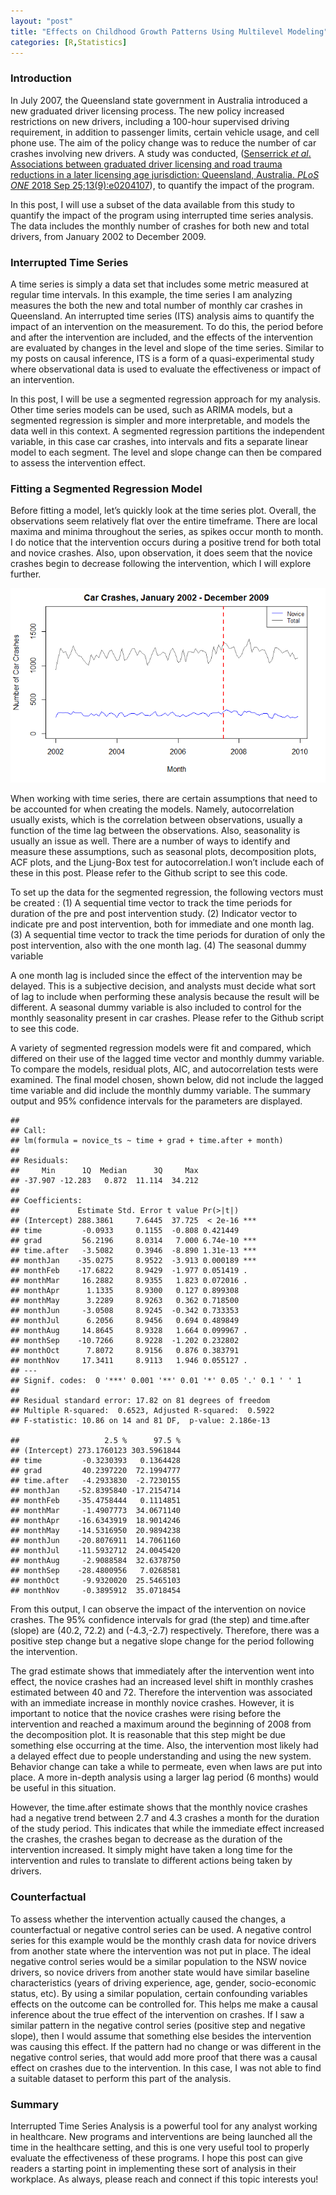 ```yaml
---
layout: "post"
title: "Effects on Childhood Growth Patterns Using Multilevel Modeling"
categories: [R,Statistics]
---
```


### Introduction

In July 2007, the Queensland state government in Australia introduced a
new graduated driver licensing process. The new policy increased
restrictions on new drivers, including a 100-hour supervised driving
requirement, in addition to passenger limits, certain vehicle usage, and
cell phone use. The aim of the policy change was to reduce the number of
car crashes involving new drivers. A study was conducted, ([Senserrick
*et al*. Associations between graduated driver licensing and road trauma
reductions in a later licensing age jurisdiction: Queensland, Australia.
*PLoS ONE* 2018 Sep
25;13(9):e0204107](https://journals.plos.org/plosone/article?id=10.1371/journal.pone.0204107)),
to quantify the impact of the program.

In this post, I will use a subset of the data available from this study
to quantify the impact of the program using interrupted time series
analysis. The data includes the monthly number of crashes for both new
and total drivers, from January 2002 to December 2009.

### Interrupted Time Series

A time series is simply a data set that includes some metric measured at
regular time intervals. In this example, the time series I am analyzing
measures the both the new and total number of monthly car crashes in
Queensland. An interrupted time series (ITS) analysis aims to quantify
the impact of an intervention on the measurement. To do this, the period
before and after the intervention are included, and the effects of the
intervention are evaluated by changes in the level and slope of the time
series. Similar to my posts on causal inference, ITS is a form of a
quasi-experimental study where observational data is used to evaluate
the effectiveness or impact of an intervention.

In this post, I will be use a segmented regression approach for my
analysis. Other time series models can be used, such as ARIMA models,
but a segmented regression is simpler and more interpretable, and models
the data well in this context. A segmented regression partitions the
independent variable, in this case car crashes, into intervals and fits
a separate linear model to each segment. The level and slope change can
then be compared to assess the intervention effect.

### Fitting a Segmented Regression Model

Before fitting a model, let’s quickly look at the time series plot.
Overall, the observations seem relatively flat over the entire
timeframe. There are local maxima and minima throughout the series, as
spikes occur month to month. I do notice that the intervention occurs
during a positive trend for both total and novice crashes. Also, upon
observation, it does seem that the novice crashes begin to decrease
following the intervention, which I will explore further.

<img src="/images/ITS.jpg" alt="ITS Plot"/>

When working with time series, there are certain assumptions that need
to be accounted for when creating the models. Namely, autocorrelation
usually exists, which is the correlation between observations, usually a
function of the time lag between the observations. Also, seasonality is
usually an issue as well. There are a number of ways to identify and
measure these assumptions, such as seasonal plots, decomposition plots,
ACF plots, and the Ljung-Box test for autocorrelation.I won’t include
each of these in this post. Please refer to the Github script to see
this code.

To set up the data for the segmented regression, the following vectors
must be created : (1) A sequential time vector to track the time periods
for duration of the pre and post intervention study. (2) Indicator
vector to indicate pre and post intervention, both for immediate and one
month lag. (3) A sequential time vector to track the time periods for
duration of only the post intervention, also with the one month lag. (4)
The seasonal dummy variable

A one month lag is included since the effect of the intervention may be
delayed. This is a subjective decision, and analysts must decide what
sort of lag to include when performing these analysis because the result
will be different. A seasonal dummy variable is also included to control
for the monthly seasonality present in car crashes. Please refer to the
Github script to see this code.

A variety of segmented regression models were fit and compared, which
differed on their use of the lagged time vector and monthly dummy
variable. To compare the models, residual plots, AIC, and
autocorrelation tests were examined. The final model chosen, shown
below, did not include the lagged time variable and did include the
monthly dummy variable. The summary output and 95% confidence intervals
for the parameters are displayed.

    ## 
    ## Call:
    ## lm(formula = novice_ts ~ time + grad + time.after + month)
    ## 
    ## Residuals:
    ##     Min      1Q  Median      3Q     Max 
    ## -37.907 -12.283   0.872  11.114  34.212 
    ## 
    ## Coefficients:
    ##             Estimate Std. Error t value Pr(>|t|)    
    ## (Intercept) 288.3861     7.6445  37.725  < 2e-16 ***
    ## time         -0.0933     0.1155  -0.808 0.421449    
    ## grad         56.2196     8.0314   7.000 6.74e-10 ***
    ## time.after   -3.5082     0.3946  -8.890 1.31e-13 ***
    ## monthJan    -35.0275     8.9522  -3.913 0.000189 ***
    ## monthFeb    -17.6822     8.9429  -1.977 0.051419 .  
    ## monthMar     16.2882     8.9355   1.823 0.072016 .  
    ## monthApr      1.1335     8.9300   0.127 0.899308    
    ## monthMay      3.2289     8.9263   0.362 0.718500    
    ## monthJun     -3.0508     8.9245  -0.342 0.733353    
    ## monthJul      6.2056     8.9456   0.694 0.489849    
    ## monthAug     14.8645     8.9328   1.664 0.099967 .  
    ## monthSep    -10.7266     8.9228  -1.202 0.232802    
    ## monthOct      7.8072     8.9156   0.876 0.383791    
    ## monthNov     17.3411     8.9113   1.946 0.055127 .  
    ## ---
    ## Signif. codes:  0 '***' 0.001 '**' 0.01 '*' 0.05 '.' 0.1 ' ' 1
    ## 
    ## Residual standard error: 17.82 on 81 degrees of freedom
    ## Multiple R-squared:  0.6523, Adjusted R-squared:  0.5922 
    ## F-statistic: 10.86 on 14 and 81 DF,  p-value: 2.186e-13

    ##                   2.5 %      97.5 %
    ## (Intercept) 273.1760123 303.5961844
    ## time         -0.3230393   0.1364428
    ## grad         40.2397220  72.1994777
    ## time.after   -4.2933830  -2.7230155
    ## monthJan    -52.8395840 -17.2154714
    ## monthFeb    -35.4758444   0.1114851
    ## monthMar     -1.4907773  34.0671140
    ## monthApr    -16.6343919  18.9014246
    ## monthMay    -14.5316950  20.9894238
    ## monthJun    -20.8076911  14.7061160
    ## monthJul    -11.5932712  24.0045420
    ## monthAug     -2.9088584  32.6378750
    ## monthSep    -28.4800956   7.0268581
    ## monthOct     -9.9320020  25.5465103
    ## monthNov     -0.3895912  35.0718454

From this output, I can observe the impact of the intervention on novice
crashes. The 95% confidence intervals for grad (the step) and time.after
(slope) are (40.2, 72.2) and (-4.3,-2.7) respectively. Therefore, there
was a positive step change but a negative slope change for the period
following the intervention.

The grad estimate shows that immediately after the intervention went
into effect, the novice crashes had an increased level shift in monthly
crashes estimated between 40 and 72. Therefore the intervention was
associated with an immediate increase in monthly novice crashes.
However, it is important to notice that the novice crashes were rising
before the intervention and reached a maximum around the beginning of
2008 from the decomposition plot. It is reasonable that this step might
be due something else occurring at the time. Also, the intervention most
likely had a delayed effect due to people understanding and using the
new system. Behavior change can take a while to permeate, even when laws
are put into place. A more in-depth analysis using a larger lag period
(6 months) would be useful in this situation.

However, the time.after estimate shows that the monthly novice crashes
had a negative trend between 2.7 and 4.3 crashes a month for the
duration of the study period. This indicates that while the immediate
effect increased the crashes, the crashes began to decrease as the
duration of the intervention increased. It simply might have taken a
long time for the intervention and rules to translate to different
actions being taken by drivers.

### Counterfactual

To assess whether the intervention actually caused the changes, a
counterfactual or negative control series can be used. A negative
control series for this example would be the monthly crash data for
novice drivers from another state where the intervention was not put in
place. The ideal negative control series would be a similar population
to the NSW novice drivers, so novice drivers from another state would
have similar baseline characteristics (years of driving experience, age,
gender, socio-economic status, etc). By using a similar population,
certain confounding variables effects on the outcome can be controlled
for. This helps me make a causal inference about the true effect of the
intervention on crashes. If I saw a similar pattern in the negative
control series (positive step and negative slope), then I would assume
that something else besides the intervention was causing this effect. If
the pattern had no change or was different in the negative control
series, that would add more proof that there was a causal effect on
crashes due to the intervention. In this case, I was not able to find a
suitable dataset to perform this part of the analysis.

### Summary

Interrupted Time Series Analysis is a powerful tool for any analyst
working in healthcare. New programs and interventions are being launched
all the time in the healthcare setting, and this is one very useful tool
to properly evaluate the effectiveness of these programs. I hope this
post can give readers a starting point in implementing these sort of
analysis in their workplace. As always, please reach and connect if this
topic interests you!

